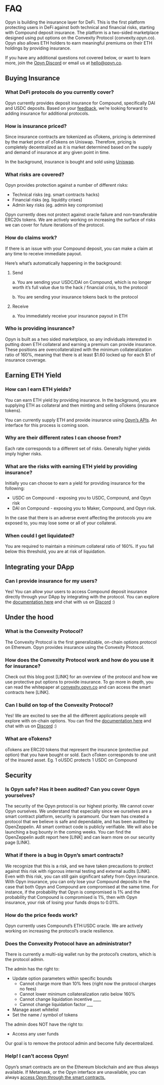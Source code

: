 # FAQ

Opyn is building the insurance layer for DeFi. This is the first platform protecting users in DeFi against both technical and financial risks, starting with Compound deposit insurance. The platform is a two-sided marketplace designed using put options on the Convexity Protocol \(convexity.opyn.co\). Opyn also allows ETH holders to earn meaningful premiums on their ETH holdings by providing insurance.

  
If you have any additional questions not covered below, or want to learn more, join the [Opyn Discord](https://discord.gg/2NFdXaE) or email us at [hello@opyn.co](mailto:hello@opyn.co).

## Buying Insurance

### **What DeFi protocols do you currently cover?** 

Opyn currently provides deposit insurance for Compound, specifically DAI and USDC deposits. Based on your [feedback](mailto:hello@opyn.co), we’re looking forward to adding insurance for additional protocols.

### **How is insurance priced?** 

Since insurance contracts are tokenized as oTokens, pricing is determined by the market price of oTokens on Uniswap. Therefore, pricing is completely decentralized as it is market determined based on the supply and demand of insurance at any given point in time.

In the background, insurance is bought and sold using [Uniswap](https://uniswap.exchange/). 

### **What risks are covered?**  

Opyn provides protection against a number of different risks:

* Technical risks \(eg. smart contracts hacks\)
* Financial risks \(eg. liquidity crises\)
* Admin key risks \(eg. admin key compromise\)

Opyn currently does not protect against oracle failure and non-transferable ERC20s tokens. We are actively working on increasing the surface of risks we can cover for future iterations of the protocol.

### **How do claims work?** 

If there is an issue with your Compound deposit, you can make a claim at any time to receive immediate payout.

Here’s what’s automatically happening in the background: 

1. Send 

   a. You are sending your USDC/DAI on Compound, which is no longer worth it’s full value due to the hack / financial crisis, to the protocol 

   b. You are sending your insurance tokens back to the protocol 

2. Receive 

   a. You immediately receive your insurance payout in ETH  

### **Who is providing insurance?**  

Opyn is built as a two sided marketplace, so any individuals interested in putting down ETH collateral and earning a premium can provide insurance. These positions are overcollateralized with the minimum collateralization ratio of 160%, meaning that there is at least $1.60 locked up for each $1 of insurance coverage. 

## Earning ETH Yield 

### **How can I earn ETH yields?** 

You can earn ETH yield by providing insurance. In the background, you are supplying ETH as collateral and then minting and selling oTokens \(insurance tokens\). 

You can currently supply ETH and provide insurance using [Opyn’s APIs](https://opyn.gitbook.io/opyn/). An interface for this process is coming soon.

### **Why are their different rates I can choose from?** 

Each rate corresponds to a different set of risks. Generally higher yields imply higher risks.

### **What are the risks with earning ETH yield by providing insurance?** 

Initially you can choose to earn a yield for providing insurance for the following: 

* USDC on Compound - exposing you to USDC, Compound, and Opyn risk 
* DAI on Compound - exposing you to Maker, Compound, and Opyn risk. 

In the case that there is an adverse event affecting the protocols you are exposed to, you may lose some or all of your collateral. 

### **When could I get liquidated?** 

You are required to maintain a minimum collateral ratio of 160%. If you fall below this threshold, you are at risk of liquidation.

## Integrating your DApp 

### Can I provide insurance for my users? 

Yes! You can allow your users to access Compound deposit insurance directly through your DApp by integrating with the protocol. You can explore the [documentation here](https://opyn.gitbook.io/opyn/insurance-integrations/insurance-buyer-integrations) and chat with us on [Discord](https://discord.gg/2NFdXaE) :\) 

## Under the hood 

### What is the Convexity Protocol? 

The Convexity Protocol is the first generalizable, on-chain options protocol on Ethereum. Opyn provides insurance using the Convexity Protocol. 

### How does the Convexity Protocol work and how do you use it for insurance? 

Check out this blog post \[LINK\] for an overview of the protocol and how we use protective put options to provide insurance. To go more in depth, you can read the whitepaper at [convexity.opyn.co](http://convexity.opyn.co/) and can access the smart contracts here \[LINK\]. 

### Can I build on top of the Convexity Protocol? 

Yes! We are excited to see the all the different applications people will explore with on-chain options. You can find the [documentation here](https://opyn.gitbook.io/opyn/) and chat with us on [Discord](https://discord.gg/2NFdXaE) :\) 

### What are oTokens? 

oTokens are ERC20 tokens that represent the insurance \(protective put option\) that you have bought or sold. Each oToken corresponds to one unit of the insured asset. Eg. 1 oUSDC protects 1 USDC on Compound 

## Security 

### Is Opyn safe? Has it been audited? Can you cover Opyn yourselves? 

The security of the Opyn protocol is our highest priority. We cannot cover Opyn ourselves. We understand that especially since we ourselves are a smart contract platform, security is paramount. Our team has created a protocol that we believe is safe and dependable, and has been audited by OpenZeppelin. All smart contract code is publicly verifiable. We will also be launching a bug bounty in the coming weeks. You can find the OpenZeppelin audit report here \[LINK\] and can learn more on our security page \[LINK\]. 

### What if there is a bug in Opyn’s smart contracts? 

We recognize that this is a risk, and we have taken  precautions to protect against this risk with rigorous internal testing and external audits \[LINK\].   
Even with this risk, you can still gain significant safety from Opyn insurance. With Opyn insurance, you can only lose your Compound deposits in the case that both Opyn and Compound are compromised at the same time. For instance, if the probability that Opyn is compromised is 1% and the probability that Compound is compromised is 1%, then with Opyn insurance, your risk of losing your funds drops to 0.01%. 

### How do the price feeds work? 

Opyn currently uses Compound’s ETH:USDC oracle. We are actively working on increasing the protocol’s oracle resilience. 

### Does the Convexity Protocol have an administrator? 

There is currently a multi-sig wallet run by the protocol’s creators, which is the protocol admin. 

The admin has the right to:

* Update option parameters within specific bounds 
  * Cannot charge more than 10% fees \(right now the protocol charges no fees\) 
  * Cannot lower minimum collateralization ratio below 160%
  * Cannot change liquidation incentive \_\_\_\_ 
  * Cannot change liquidation factor \_\_\_ 
* Manage asset whitelist 
* Set the name / symbol of tokens 

The admin does NOT have the right to:

* Access any user funds 

Our goal is to remove the protocol admin and become fully decentralized. 

### Help! I can’t access Opyn! 

Opyn’s smart contracts are on the Ethereum blockchain and are thus always available. If Metamask, or the Opyn interface are unavailable, you can always [access Opyn through the smart contracts. ](https://opyn.gitbook.io/opyn/abis-smart-contract-addresses)

